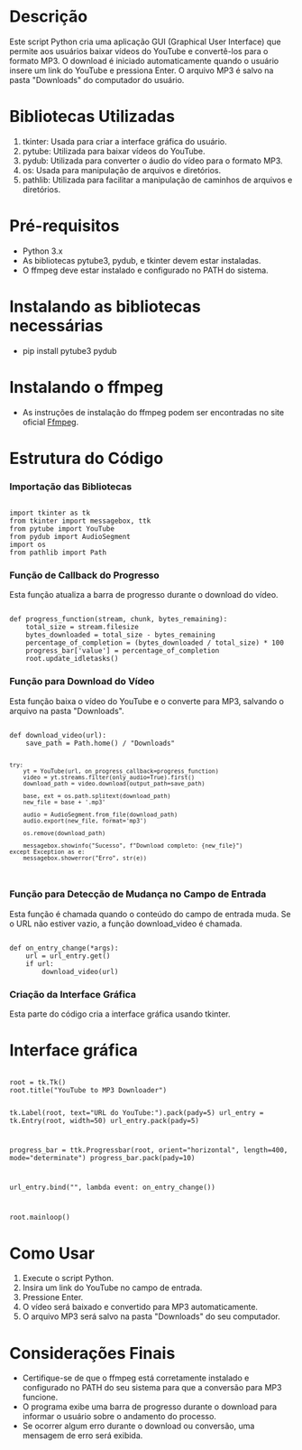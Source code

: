 # Descrição
Este script Python cria uma aplicação GUI (Graphical User Interface) que permite aos usuários baixar vídeos do YouTube e convertê-los para o formato MP3. 
O download é iniciado automaticamente quando o usuário insere um link do YouTube e pressiona Enter. O arquivo MP3 é salvo na pasta "Downloads" do computador do usuário.

# Bibliotecas Utilizadas
1. tkinter: Usada para criar a interface gráfica do usuário.
2. pytube: Utilizada para baixar vídeos do YouTube.
3. pydub: Utilizada para converter o áudio do vídeo para o formato MP3.
4. os: Usada para manipulação de arquivos e diretórios.
5. pathlib: Utilizada para facilitar a manipulação de caminhos de arquivos e diretórios.

# Pré-requisitos
- Python 3.x
- As bibliotecas pytube3, pydub, e tkinter devem estar instaladas.
- O ffmpeg deve estar instalado e configurado no PATH do sistema.

# Instalando as bibliotecas necessárias
- pip install pytube3 pydub

# Instalando o ffmpeg
- As instruções de instalação do ffmpeg podem ser encontradas no site oficial [Ffmpeg](https://ffmpeg.org/download.html).

# Estrutura do Código
### Importação das Bibliotecas

<code>
import tkinter as tk
from tkinter import messagebox, ttk
from pytube import YouTube
from pydub import AudioSegment
import os
from pathlib import Path
</code>

### Função de Callback do Progresso
Esta função atualiza a barra de progresso durante o download do vídeo.

<code>
def progress_function(stream, chunk, bytes_remaining):
    total_size = stream.filesize
    bytes_downloaded = total_size - bytes_remaining
    percentage_of_completion = (bytes_downloaded / total_size) * 100
    progress_bar['value'] = percentage_of_completion
    root.update_idletasks()
</code>

### Função para Download do Vídeo
Esta função baixa o vídeo do YouTube e o converte para MP3, salvando o arquivo na pasta "Downloads".

<code>
def download_video(url):
    save_path = Path.home() / "Downloads"
    
    try:
        yt = YouTube(url, on_progress_callback=progress_function)
        video = yt.streams.filter(only_audio=True).first()
        download_path = video.download(output_path=save_path)
        
        base, ext = os.path.splitext(download_path)
        new_file = base + '.mp3'
        
        audio = AudioSegment.from_file(download_path)
        audio.export(new_file, format='mp3')
        
        os.remove(download_path)
        
        messagebox.showinfo("Sucesso", f"Download completo: {new_file}")
    except Exception as e:
        messagebox.showerror("Erro", str(e))
</code>

### Função para Detecção de Mudança no Campo de Entrada
Esta função é chamada quando o conteúdo do campo de entrada muda. Se o URL não estiver vazio, a função download_video é chamada.

<code>
def on_entry_change(*args):
    url = url_entry.get()
    if url:
        download_video(url)
</code>

### Criação da Interface Gráfica
Esta parte do código cria a interface gráfica usando tkinter.

# Interface gráfica

<code>
root = tk.Tk()
root.title("YouTube to MP3 Downloader")

tk.Label(root, text="URL do YouTube:").pack(pady=5)
url_entry = tk.Entry(root, width=50)
url_entry.pack(pady=5)

progress_bar = ttk.Progressbar(root, orient="horizontal", length=400, mode="determinate")
progress_bar.pack(pady=10)

url_entry.bind("<Return>", lambda event: on_entry_change())

root.mainloop()
</code>

# Como Usar
1. Execute o script Python.
2. Insira um link do YouTube no campo de entrada.
3. Pressione Enter.
4. O vídeo será baixado e convertido para MP3 automaticamente.
5. O arquivo MP3 será salvo na pasta "Downloads" do seu computador.

# Considerações Finais
- Certifique-se de que o ffmpeg está corretamente instalado e configurado no PATH do seu sistema para que a conversão para MP3 funcione.
- O programa exibe uma barra de progresso durante o download para informar o usuário sobre o andamento do processo.
- Se ocorrer algum erro durante o download ou conversão, uma mensagem de erro será exibida.
